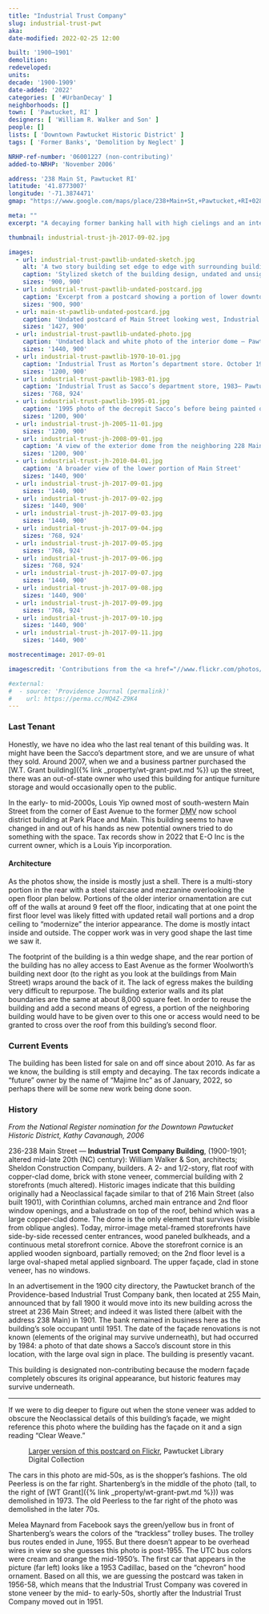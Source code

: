 ```yaml
---
title: "Industrial Trust Company"
slug: industrial-trust-pwt
aka:
date-modified: 2022-02-25 12:00

built: '1900–1901'
demolition:
redeveloped:
units:
decade: '1900-1909'
date-added: '2022'
categories: [ '#UrbanDecay' ]
neighborhoods: []
town: [ 'Pawtucket, RI' ]
designers: [ 'William R. Walker and Son' ]
people: []
lists: [ 'Downtown Pawtucket Historic District' ]
tags: [ 'Former Banks', 'Demolition by Neglect' ]

NRHP-ref-number: '06001227 (non-contributing)'
added-to-NRHP: 'November 2006'

address: '238 Main St, Pawtucket RI'
latitude: '41.8773007'
longitude: '-71.3874471'
gmap: "https://www.google.com/maps/place/238+Main+St,+Pawtucket,+RI+02860/@41.8773007,-71.3874471,17z/data=!3m1!4b1!4m5!3m4!1s0x89e44354812650cb:0xe1284313207178e7!8m2!3d41.8773007!4d-71.3852584"

meta: ""
excerpt: "A decaying former banking hall with high cielings and an interior stained-glass lit dome shrouded in copper"

thumbnail: industrial-trust-jh-2017-09-02.jpg

images:
  - url: industrial-trust-pawtlib-undated-sketch.jpg
    alt: 'A two story building set edge to edge with surrounding buildings on a dense strip of Main Street considered as quote Downtown Pawtucket end quote. The first floor is a newer commercial steel and glass storefront with recessed entrance. The upper floor is a flat stone veneer with no ornamentation.'
    caption: 'Stylized sketch of the building design, undated and unsigned — Pawtucket Library Digital Collection'
    sizes: '900, 900'
  - url: industrial-trust-pawtlib-undated-postcard.jpg
    caption: 'Excerpt from a postcard showing a portion of lower downtown Main St, maybe circa 1905 (Industrial Trust building far right) — Pawtucket Library Digital Collection'
    sizes: '900, 900'
  - url: main-st-pawtlib-undated-postcard.jpg
    caption: 'Undated postcard of Main Street looking west, Industrial Trust now class in stone veneer with the sign “Clear Weave” — Pawtucket Library Digital Collection'
    sizes: '1427, 900'
  - url: industrial-trust-pawtlib-undated-photo.jpg
    caption: 'Undated black and white photo of the interior dome — Pawtucket Library Digital Collection'
    sizes: '1440, 900'
  - url: industrial-trust-pawtlib-1970-10-01.jpg
    caption: 'Industrial Trust as Morton’s department store. October 1970 photo from across the newly emptied lot after the demolition of buildings on the corner of Main and High Streets (including the “old” Peerless department store) — Pawtucket Library Digital Collection'
    sizes: '1200, 900'
  - url: industrial-trust-pawtlib-1983-01.jpg
    caption: 'Industrial Trust as Sacco’s department store, 1983— Pawtucket Library Digital Collection'
    sizes: '768, 924'
  - url: industrial-trust-pawtlib-1995-01.jpg
    caption: '1995 photo of the decrepit Sacco’s before being painted over as part of a Main St revitalization effort — Pawtucket Library Digital Collection'
    sizes: '1200, 900'
  - url: industrial-trust-jh-2005-11-01.jpg
    sizes: '1200, 900'
  - url: industrial-trust-jh-2008-09-01.jpg
    caption: 'A view of the exterior dome from the neighboring 228 Main Street'
    sizes: '1200, 900'
  - url: industrial-trust-jh-2010-04-01.jpg
    caption: 'A broader view of the lower portion of Main Street'
    sizes: '1440, 900'
  - url: industrial-trust-jh-2017-09-01.jpg
    sizes: '1440, 900'
  - url: industrial-trust-jh-2017-09-02.jpg
    sizes: '1440, 900'
  - url: industrial-trust-jh-2017-09-03.jpg
    sizes: '1440, 900'
  - url: industrial-trust-jh-2017-09-04.jpg
    sizes: '768, 924'
  - url: industrial-trust-jh-2017-09-05.jpg
    sizes: '768, 924'
  - url: industrial-trust-jh-2017-09-06.jpg
    sizes: '768, 924'
  - url: industrial-trust-jh-2017-09-07.jpg
    sizes: '1440, 900'
  - url: industrial-trust-jh-2017-09-08.jpg
    sizes: '1440, 900'
  - url: industrial-trust-jh-2017-09-09.jpg
    sizes: '768, 924'
  - url: industrial-trust-jh-2017-09-10.jpg
    sizes: '1440, 900'
  - url: industrial-trust-jh-2017-09-11.jpg
    sizes: '1440, 900'

mostrecentimage: 2017-09-01

imagescredit: 'Contributions from the <a href="//www.flickr.com/photos/pawtucketlibrary/albums/72157671668713611" target="_blank">Pawtucket Library Digital Collections</a> on Flickr'

#external:
#  - source: 'Providence Journal (permalink)'
#    url: https://perma.cc/MQ4Z-Z9K4
---
```


### Last Tenant

Honestly, we have no idea who the last real tenant of this building was. It might have been the Sacco’s department store, and we are unsure of what they sold. Around 2007, when we and a business partner purchased the [W.T. Grant building]({% link _property/wt-grant-pwt.md %}) up the street, there was an out-of-state owner who used this building for antique furniture storage and would occasionally open to the public. 

In the early- to mid-2000s, Louis Yip owned most of south-western Main Street from the corner of East Avenue to the former <abbr title="Department of Motor Vehicles">DMV</abbr> now school district building at Park Place and Main. This building seems to have changed in and out of his hands as new potential owners tried to do something with the space. Tax records show in 2022 that E-O Inc is the current owner, which is a Louis Yip incorporation. 


#### Architecture

As the photos show, the inside is mostly just a shell. There is a multi-story portion in the rear with a steel staircase and mezzanine overlooking the open floor plan below. Portions of the older interior ornamentation are cut off of the walls at around 9 feet off the floor, indicating that at one point the first floor level was likely fitted with updated retail wall portions and a drop ceiling to “modernize” the interior appearance. The dome is mostly intact inside and outside. The copper work was in very good shape the last time we saw it. 

The footprint of the building is a thin wedge shape, and the rear portion of the building has no alley access to East Avenue as the former Woolworth’s building next door (to the right as you look at the buildings from Main Street) wraps around the back of it. The lack of egress makes the building very difficult to repurpose. The building exterior walls and its plat boundaries are the same at about 8,000 square feet. In order to reuse the building and add a second means of egress, a portion of the neighboring building would have to be given over to this one or access would need to be granted to cross over the roof from this building’s second floor. 


### Current Events

The building has been listed for sale on and off since about 2010. As far as we know, the building is still empty and decaying. The tax records indicate a “future” owner by the name of “Majime Inc” as of January, 2022, so perhaps there will be some new work being done soon. 


### History

_From the National Register nomination for the Downtown Pawtucket Historic District, Kathy Cavanaugh, 2006_

236-238 Main Street — **Industrial Trust Company Building**, (1900-1901; altered mid-late 20th (NC) century): William Walker & Son, architects; Sheldon Construction Company, builders. A 2- and 1/2-story, flat roof with copper-clad dome, brick with stone veneer, commercial building with 2 storefronts (much altered). Historic images indicate that this building originally had a Neoclassical façade similar to that of 216 Main Street (also built 1901), with Corinthian columns, arched main entrance and 2nd floor window openings, and a balustrade on top of the roof, behind which was a large copper-clad dome. The dome is the only element that survives (visible from oblique angles). Today, mirror-image metal-framed storefronts have side-by-side recessed center entrances, wood paneled bulkheads, and a continuous metal storefront cornice. Above the storefront cornice is an applied wooden signboard, partially removed; on the 2nd floor level is a large oval-shaped metal applied signboard. The upper façade, clad in stone veneer, has no windows. 

In an advertisement in the 1900 city directory, the Pawtucket branch of the Providence-based Industrial Trust Company bank, then located at 255 Main, announced that by fall 1900 it would move into its new building across the street at 236 Main Street; and indeed it was listed there (albeit with the address 238 Main) in 1901. The bank remained in business here as the building’s sole occupant until 1951. The date of the façade renovations is not known (elements of the original may survive underneath), but had occurred by 1984: a photo of that date shows a Sacco’s discount store in this location, with the large oval sign in place. The building is presently vacant. 

This building is designated non-contributing because the modern façade completely obscures its original appearance, but historic features may survive underneath.

***

If we were to dig deeper to figure out when the stone veneer was added to obscure the Neoclassical details of this building’s façade, we might reference this photo where the building has the façade on it and a sign reading “Clear Weave.”

<figure class="u__img">
  <a href="#photo-main-st-pawtlib-undated-postcard">
    <img src="{{ site.propimg_path }}{{ page.slug }}/main-st-pawtlib-undated-postcard.jpg" alt="" />
  </a>
  <figcaption>
    <a href="//www.flickr.com/photos/pawtucketlibrary/29279241562" target="_blank">Larger version of this postcard on Flickr</a>, Pawtucket Library Digital Collection
  </figcaption>
</figure>

The cars in this photo are mid-50s, as is the shopper’s fashions. The old Peerless is on the far right. Shartenberg’s in the middle of the photo (tall, to the right of [WT Grant]({% link _property/wt-grant-pwt.md %})) was demolished in 1973. The old Peerless to the far right of the photo was demolished in the later 70s. 

Melea Maynard from Facebook says the green/yellow bus in front of Shartenberg’s wears the colors of the “trackless” trolley buses. The trolley bus routes ended in June, 1955. But there doesn’t appear to be overhead wires in view so she guesses this photo is post-1955. The UTC bus colors were cream and orange the mid-1950’s. The first car that appears in the picture (far left) looks like a 1953 Cadillac, based on the “chevron” hood ornament. Based on all this, we are guessing the postcard was taken in 1956-58, which means that the Industrial Trust Company was covered in stone veneer by the mid- to early-50s, shortly after the Industrial Trust Company moved out in 1951.
